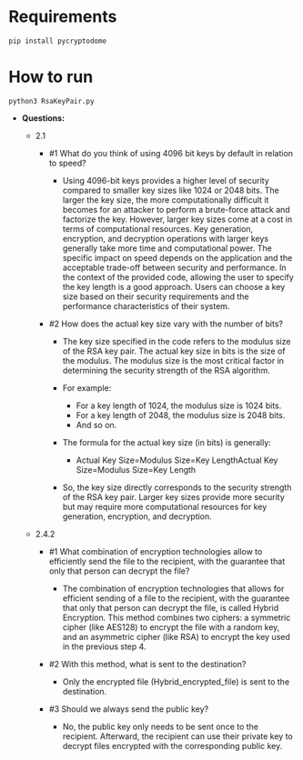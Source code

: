 # Requirements
```
pip install pycryptodome
```

# How to run

```
python3 RsaKeyPair.py
```

- **Questions:**
    - 2.1
        - #1 What do you think of using 4096 bit keys by default in relation to speed?
            - Using 4096-bit keys provides a higher level of security compared to smaller key sizes like 1024 or 2048 bits. The larger the key size, the more computationally difficult it becomes for an attacker to perform a brute-force attack and factorize the key. However, larger key sizes come at a cost in terms of computational resources. Key generation, encryption, and decryption operations with larger keys generally take more time and computational power. The specific impact on speed depends on the application and the acceptable trade-off between security and performance. In the context of the provided code, allowing the user to specify the key length is a good approach. Users can choose a key size based on their security requirements and the performance characteristics of their system.

        - #2 How does the actual key size vary with the number of bits?
            - The key size specified in the code refers to the modulus size of the RSA key pair. The actual key size in bits is the size of the modulus. The modulus size is the most critical factor in determining the security strength of the RSA algorithm.

            - For example:

                - For a key length of 1024, the modulus size is 1024 bits.
                - For a key length of 2048, the modulus size is 2048 bits.
                - And so on.

            - The formula for the actual key size (in bits) is generally:

                - Actual Key Size=Modulus Size=Key LengthActual Key Size=Modulus Size=Key Length

            - So, the key size directly corresponds to the security strength of the RSA key pair. Larger key sizes provide more security but may require more computational resources for key generation, encryption, and decryption.

    - 2.4.2 
        - #1 What combination of encryption technologies allow to efficiently send the file to the recipient, with the guarantee that only that person can decrypt the file?
            - The combination of encryption technologies that allows for efficient sending of a file to the recipient, with the guarantee that only that person can decrypt the file, is called Hybrid Encryption. This method combines two ciphers: a symmetric cipher (like AES128) to encrypt the file with a random key, and an asymmetric cipher (like RSA) to encrypt the key used in the previous step 4.


        - #2 With this method, what is sent to the destination?
            - Only the encrypted file (Hybrid_encrypted_file) is sent to the destination.

        - #3 Should we always send the public key?
            - No, the public key only needs to be sent once to the recipient. Afterward, the recipient can use their private key to decrypt files encrypted with the corresponding public key.
